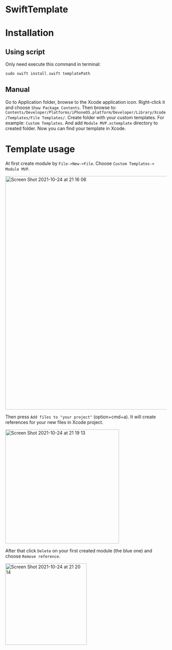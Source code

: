 # SwiftTemplate

# Installation

## Using script

Only need execute this command in terminal:

```swift
sudo swift install.swift templatePath
```

## Manual

Go to Application folder, browse to the Xcode application icon. Right-click it and choose `Show Package Contents`. Then browse to: `Contents/Developer/Platforms/iPhoneOS.platform/Developer/Library/Xcode/Templates/File Templates/`. Create folder with your custom templates. For example: `Custom Templates`. And add `Module MVP.xctemplate` directory to created folder. Now you can find your template in Xcode.


# Template usage

At first create module by `File->New->File`. Choose `Custom Templates-> Module MVP`.

<img width="727" alt="Screen Shot 2021-10-24 at 21 16 06" src="https://user-images.githubusercontent.com/24410759/138607517-be948be1-0825-4355-bbd5-090aa04767b1.png">

Then press `Add files to "your project"` (option+cmd+a). It will create references for your new files in Xcode project.

<img width="355" alt="Screen Shot 2021-10-24 at 21 19 13" src="https://user-images.githubusercontent.com/24410759/138607337-99b6e8d8-aef5-41e3-9949-52af4d5b74e4.png">

After that click `Delete` on your first created module (the blue one) and choose `Remove reference`.

<img width="254" alt="Screen Shot 2021-10-24 at 21 20 14" src="https://user-images.githubusercontent.com/24410759/138607525-dbc16201-3644-4b13-8623-d57a16f4af4d.png">
